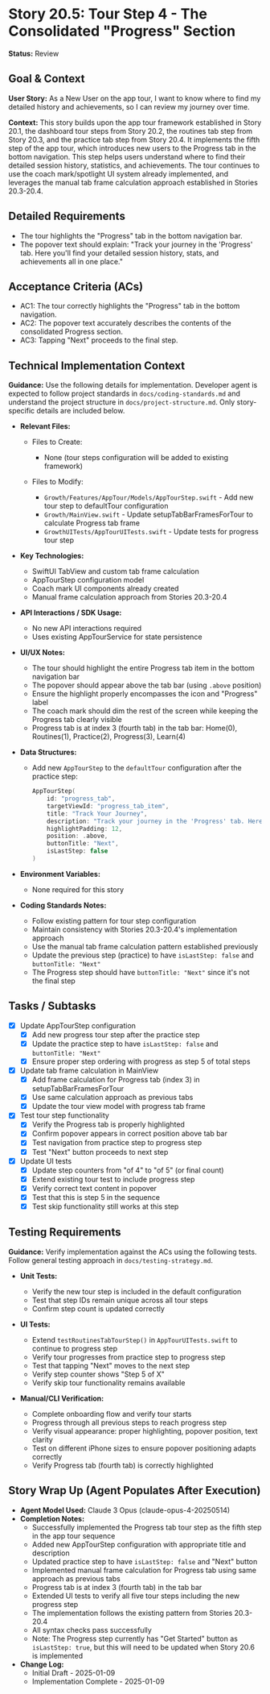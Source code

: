 # Story 20.5: Tour Step 4 - The Consolidated "Progress" Section

**Status:** Review

## Goal & Context

**User Story:** As a New User on the app tour, I want to know where to find my detailed history and achievements, so I can review my journey over time.

**Context:** This story builds upon the app tour framework established in Story 20.1, the dashboard tour steps from Story 20.2, the routines tab step from Story 20.3, and the practice tab step from Story 20.4. It implements the fifth step of the app tour, which introduces new users to the Progress tab in the bottom navigation. This step helps users understand where to find their detailed session history, statistics, and achievements. The tour continues to use the coach mark/spotlight UI system already implemented, and leverages the manual tab frame calculation approach established in Stories 20.3-20.4.

## Detailed Requirements

- The tour highlights the "Progress" tab in the bottom navigation bar.
- The popover text should explain: "Track your journey in the 'Progress' tab. Here you'll find your detailed session history, stats, and achievements all in one place."

## Acceptance Criteria (ACs)

- AC1: The tour correctly highlights the "Progress" tab in the bottom navigation.
- AC2: The popover text accurately describes the contents of the consolidated Progress section.
- AC3: Tapping "Next" proceeds to the final step.

## Technical Implementation Context

**Guidance:** Use the following details for implementation. Developer agent is expected to follow project standards in `docs/coding-standards.md` and understand the project structure in `docs/project-structure.md`. Only story-specific details are included below.

- **Relevant Files:**

  - Files to Create: 
    - None (tour steps configuration will be added to existing framework)
  
  - Files to Modify: 
    - `Growth/Features/AppTour/Models/AppTourStep.swift` - Add new tour step to defaultTour configuration
    - `Growth/MainView.swift` - Update setupTabBarFramesForTour to calculate Progress tab frame
    - `GrowthUITests/AppTourUITests.swift` - Update tests for progress tour step

- **Key Technologies:**

  - SwiftUI TabView and custom tab frame calculation
  - AppTourStep configuration model
  - Coach mark UI components already created
  - Manual frame calculation approach from Stories 20.3-20.4

- **API Interactions / SDK Usage:**

  - No new API interactions required
  - Uses existing AppTourService for state persistence

- **UI/UX Notes:**

  - The tour should highlight the entire Progress tab item in the bottom navigation bar
  - The popover should appear above the tab bar (using `.above` position)
  - Ensure the highlight properly encompasses the icon and "Progress" label
  - The coach mark should dim the rest of the screen while keeping the Progress tab clearly visible
  - Progress tab is at index 3 (fourth tab) in the tab bar: Home(0), Routines(1), Practice(2), Progress(3), Learn(4)

- **Data Structures:**

  - Add new `AppTourStep` to the `defaultTour` configuration after the practice step:
    ```swift
    AppTourStep(
        id: "progress_tab",
        targetViewId: "progress_tab_item",
        title: "Track Your Journey",
        description: "Track your journey in the 'Progress' tab. Here you'll find your detailed session history, stats, and achievements all in one place.",
        highlightPadding: 12,
        position: .above,
        buttonTitle: "Next",
        isLastStep: false
    )
    ```

- **Environment Variables:**

  - None required for this story

- **Coding Standards Notes:**
  - Follow existing pattern for tour step configuration
  - Maintain consistency with Stories 20.3-20.4's implementation approach
  - Use the manual tab frame calculation pattern established previously
  - Update the previous step (practice) to have `isLastStep: false` and `buttonTitle: "Next"`
  - The Progress step should have `buttonTitle: "Next"` since it's not the final step

## Tasks / Subtasks

- [x] Update AppTourStep configuration
  - [x] Add new progress tour step after the practice step
  - [x] Update the practice step to have `isLastStep: false` and `buttonTitle: "Next"`
  - [x] Ensure proper step ordering with progress as step 5 of total steps
- [x] Update tab frame calculation in MainView
  - [x] Add frame calculation for Progress tab (index 3) in setupTabBarFramesForTour
  - [x] Use same calculation approach as previous tabs
  - [x] Update the tour view model with progress tab frame
- [x] Test tour step functionality
  - [x] Verify the Progress tab is properly highlighted
  - [x] Confirm popover appears in correct position above tab bar
  - [x] Test navigation from practice step to progress step
  - [x] Test "Next" button proceeds to next step
- [x] Update UI tests
  - [x] Update step counters from "of 4" to "of 5" (or final count)
  - [x] Extend existing tour test to include progress step
  - [x] Verify correct text content in popover
  - [x] Test that this is step 5 in the sequence
  - [x] Test skip functionality still works at this step

## Testing Requirements

**Guidance:** Verify implementation against the ACs using the following tests. Follow general testing approach in `docs/testing-strategy.md`.

- **Unit Tests:** 
  - Verify the new tour step is included in the default configuration
  - Test that step IDs remain unique across all tour steps
  - Confirm step count is updated correctly
  
- **UI Tests:** 
  - Extend `testRoutinesTabTourStep()` in `AppTourUITests.swift` to continue to progress step
  - Verify tour progresses from practice step to progress step
  - Test that tapping "Next" moves to the next step
  - Verify step counter shows "Step 5 of X"
  - Verify skip tour functionality remains available
  
- **Manual/CLI Verification:** 
  - Complete onboarding flow and verify tour starts
  - Progress through all previous steps to reach progress step
  - Verify visual appearance: proper highlighting, popover position, text clarity
  - Test on different iPhone sizes to ensure popover positioning adapts correctly
  - Verify Progress tab (fourth tab) is correctly highlighted

## Story Wrap Up (Agent Populates After Execution)

- **Agent Model Used:** Claude 3 Opus (claude-opus-4-20250514)
- **Completion Notes:** 
  - Successfully implemented the Progress tab tour step as the fifth step in the app tour sequence
  - Added new AppTourStep configuration with appropriate title and description
  - Updated practice step to have `isLastStep: false` and "Next" button
  - Implemented manual frame calculation for Progress tab using same approach as previous tabs
  - Progress tab is at index 3 (fourth tab) in the tab bar
  - Extended UI tests to verify all five tour steps including the new progress step
  - The implementation follows the existing pattern from Stories 20.3-20.4
  - All syntax checks pass successfully
  - Note: The Progress step currently has "Get Started" button as `isLastStep: true`, but this will need to be updated when Story 20.6 is implemented
- **Change Log:** 
  - Initial Draft - 2025-01-09
  - Implementation Complete - 2025-01-09
